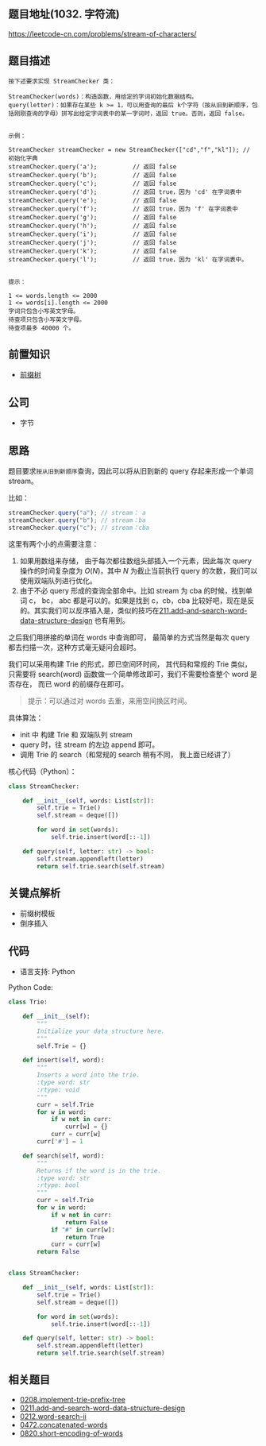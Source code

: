 ## 题目地址(1032. 字符流)

https://leetcode-cn.com/problems/stream-of-characters/

## 题目描述

```
按下述要求实现 StreamChecker 类：

StreamChecker(words)：构造函数，用给定的字词初始化数据结构。
query(letter)：如果存在某些 k >= 1，可以用查询的最后 k个字符（按从旧到新顺序，包括刚刚查询的字母）拼写出给定字词表中的某一字词时，返回 true。否则，返回 false。
 

示例：

StreamChecker streamChecker = new StreamChecker(["cd","f","kl"]); // 初始化字典
streamChecker.query('a');          // 返回 false
streamChecker.query('b');          // 返回 false
streamChecker.query('c');          // 返回 false
streamChecker.query('d');          // 返回 true，因为 'cd' 在字词表中
streamChecker.query('e');          // 返回 false
streamChecker.query('f');          // 返回 true，因为 'f' 在字词表中
streamChecker.query('g');          // 返回 false
streamChecker.query('h');          // 返回 false
streamChecker.query('i');          // 返回 false
streamChecker.query('j');          // 返回 false
streamChecker.query('k');          // 返回 false
streamChecker.query('l');          // 返回 true，因为 'kl' 在字词表中。
 

提示：

1 <= words.length <= 2000
1 <= words[i].length <= 2000
字词只包含小写英文字母。
待查项只包含小写英文字母。
待查项最多 40000 个。

```

## 前置知识

- [前缀树](../thinkings/trie.md)

## 公司

- 字节

## 思路

题目要求`按从旧到新顺序`查询，因此可以将从旧到新的 query 存起来形成一个单词 stream。

比如：

```js
streamChecker.query("a"); // stream： a
streamChecker.query("b"); // stream：ba
streamChecker.query("c"); // stream：cba
```

这里有两个小的点需要注意：

1. 如果用数组来存储， 由于每次都往数组头部插入一个元素，因此每次 query 操作的时间复杂度为 $O(N)$，其中 $N$ 为截止当前执行 query 的次数，我们可以使用双端队列进行优化。
2. 由于不必 query 形成的查询全部命中。比如 stream 为 cba 的时候，找到单词 c， bc， abc 都是可以的。如果是找到 c，cb，cba 比较好吧，现在是反的。其实我们可以反序插入是，类似的技巧在[211.add-and-search-word-data-structure-design](https://github.com/azl397985856/leetcode/blob/b8e8fa5f0554926efa9039495b25ed7fc158372a/problems/211.add-and-search-word-data-structure-design.md) 也有用到。

之后我们用拼接的单词在 words 中查询即可， 最简单的方式当然是每次 query 都去扫描一次，这种方式毫无疑问会超时。

我们可以采用构建 Trie 的形式，即已空间环时间， 其代码和常规的 Trie 类似，只需要将 search(word) 函数做一个简单修改即可，我们不需要检查整个 word 是否存在， 而已 word 的前缀存在即可。

> 提示：可以通过对 words 去重，来用空间换区时间。

具体算法：

- init 中 构建 Trie 和 双端队列 stream
- query 时，往 stream 的左边 append 即可。
- 调用 Trie 的 search（和常规的 search 稍有不同， 我上面已经讲了）

核心代码（Python）：

```py
class StreamChecker:

    def __init__(self, words: List[str]):
        self.trie = Trie()
        self.stream = deque([])

        for word in set(words):
            self.trie.insert(word[::-1])

    def query(self, letter: str) -> bool:
        self.stream.appendleft(letter)
        return self.trie.search(self.stream)
```

## 关键点解析

- 前缀树模板
- 倒序插入

## 代码

- 语言支持: Python

Python Code:

```python
class Trie:

    def __init__(self):
        """
        Initialize your data structure here.
        """
        self.Trie = {}

    def insert(self, word):
        """
        Inserts a word into the trie.
        :type word: str
        :rtype: void
        """
        curr = self.Trie
        for w in word:
            if w not in curr:
                curr[w] = {}
            curr = curr[w]
        curr['#'] = 1

    def search(self, word):
        """
        Returns if the word is in the trie.
        :type word: str
        :rtype: bool
        """
        curr = self.Trie
        for w in word:
            if w not in curr:
                return False
            if "#" in curr[w]:
                return True
            curr = curr[w]
        return False


class StreamChecker:

    def __init__(self, words: List[str]):
        self.trie = Trie()
        self.stream = deque([])

        for word in set(words):
            self.trie.insert(word[::-1])

    def query(self, letter: str) -> bool:
        self.stream.appendleft(letter)
        return self.trie.search(self.stream)


```

## 相关题目

- [0208.implement-trie-prefix-tree](https://github.com/azl397985856/leetcode/blob/b8e8fa5f0554926efa9039495b25ed7fc158372a/problems/208.implement-trie-prefix-tree.md)
- [0211.add-and-search-word-data-structure-design](https://github.com/azl397985856/leetcode/blob/b0b69f8f11dace3a9040b54532105d42e88e6599/problems/211.add-and-search-word-data-structure-design.md)
- [0212.word-search-ii](https://github.com/azl397985856/leetcode/blob/b0b69f8f11dace3a9040b54532105d42e88e6599/problems/212.word-search-ii.md)
- [0472.concatenated-words](https://github.com/azl397985856/leetcode/blob/master/problems/472.concatenated-words.md)
- [0820.short-encoding-of-words](https://github.com/azl397985856/leetcode/blob/master/problems/820.short-encoding-of-words.md)
